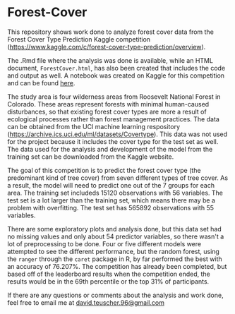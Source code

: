 # Forest-Cover

This repository shows work done to analyze forest cover data from the Forest Cover Type Prediction Kaggle competition (https://www.kaggle.com/c/forest-cover-type-prediction/overview). 

The .Rmd file where the analysis was done is available, while an HTML document, `ForestCover.html`, has also been created that includes the code and output as well. A notebook was created on Kaggle for this competition and can be found [here]().

The study area is four wilderness areas from Roosevelt National Forest in Colorado.  These areas represent forests with minimal human-caused disturbances, so that existing forest cover types are more a result of ecological processes rather than forest management practices. The data can be obtained from the UCI machine learning respository (https://archive.ics.uci.edu/ml/datasets/Covertype). This data was not used for the project because it includes the cover type for the test set as well. The data used for the analysis and development of the model from the training set can be downloaded from the Kaggle website. 

The goal of this competition is to predict the forest cover type (the predominant kind of tree cover) from seven different types of tree cover. As a result, the model will need to predict one out of the 7 groups for each area. The training set includeds 15120 observations with 56 variables. The test set is a lot larger than the training set, which means there may be a problem with overfitting. The test set has 565892 observations with 55 variables.

There are some exploratory plots and analysis done, but this data set had no missing values and only about 54 predictor variables, so there wasn't a lot of preprocessing to be done. Four or five different models were attempted to see the different performance, but the random forest, using the `ranger` through the `caret` package in R, by far performed the best with an accuracy of 76.207%. The competition has already been completed, but based off of the leaderboard results when the competition ended, the results would be in the 69th percentile or the top 31% of participants. 

If there are any questions or comments about the analysis and work done, feel free to email me at david.teuscher.96@gmail.com

